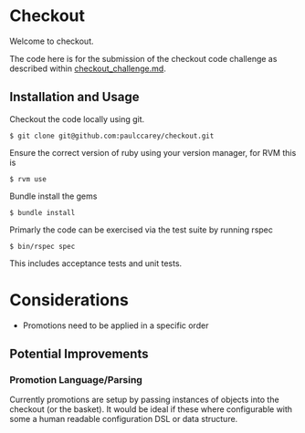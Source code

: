 # Checkout

Welcome to checkout.

The code here is for the submission of the checkout code challenge as described within [checkout_challenge.md](checkout_challenge.md).

## Installation and Usage

Checkout the code locally using git.

    $ git clone git@github.com:paulccarey/checkout.git
    
Ensure the correct version of ruby using your version manager, for RVM this is     

    $ rvm use
    
Bundle install the gems

    $ bundle install

Primarly the code can be exercised via the test suite by running rspec

    $ bin/rspec spec
    
This includes acceptance tests and unit tests.

# Considerations
- Promotions need to be applied in a specific order

## Potential Improvements

### Promotion Language/Parsing
Currently promotions are setup by passing instances of objects into the checkout (or the basket).
It would be ideal if these where configurable with some a human readable configuration DSL or data structure.